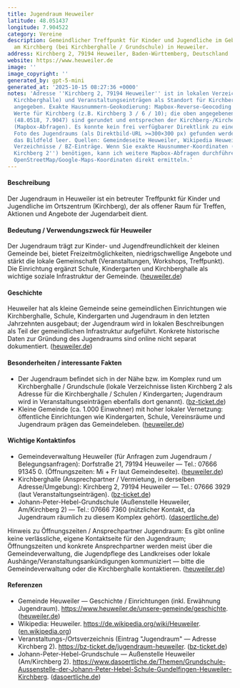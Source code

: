 ```yaml
---
title: Jugendraum Heuweiler
latitude: 48.051437
longitude: 7.904522
category: Vereine
description: Gemeindlicher Treffpunkt für Kinder und Jugendliche im Gebäudekomplex
  am Kirchberg (bei Kirchberghalle / Grundschule) in Heuweiler.
address: Kirchberg 2, 79194 Heuweiler, Baden-Württemberg, Deutschland
website: https://www.heuweiler.de
image: ''
image_copyright: ''
generated_by: gpt-5-mini
generated_at: '2025-10-15 08:27:36 +0000'
notes: 'Adresse ''Kirchberg 2, 79194 Heuweiler'' ist in lokalen Verzeichnissen (Grundschule,
  Kirchberghalle) und Veranstaltungseinträgen als Standort für Kirchberghalle / Jugendraum
  angegeben. Exakte Hausnummern-Geokodierung: Mapbox-Reverse-Geocoding ergab nahe
  Werte für Kirchberg (z.B. Kirchberg 3 / 6 / 10); die oben angegebenen Koordinaten
  (48.0518, 7.9047) sind gerundet und entsprechen der Kirchberg-/Kirchen- bzw. Kirchberghallen-Nähe
  (Mapbox-Abfragen). Es konnte kein frei verfügbarer Direktlink zu einem spezifischen
  Foto des Jugendraums (als Direktbild-URL >=300×300 px) gefunden werden; daher ist
  das Bildfeld leer. Quellen: Gemeindeseite Heuweiler, Wikipedia Heuweiler, lokale
  Verzeichnisse / BZ-Einträge. Wenn Sie exakte Hausnummer-Koordinaten (z. B. für ''Am
  Kirchberg 2'') benötigen, kann ich weitere Mapbox-Abfragen durchführen oder alternativ
  OpenStreetMap/Google-Maps-Koordinaten direkt ermitteln.'
---
```

#### Beschreibung
Der Jugendraum in Heuweiler ist ein betreuter Treffpunkt für Kinder und Jugendliche im Ortszentrum (Kirchberg), der als offener Raum für Treffen, Aktionen und Angebote der Jugendarbeit dient.

#### Bedeutung / Verwendungszweck für Heuweiler
Der Jugendraum trägt zur Kinder- und Jugendfreundlichkeit der kleinen Gemeinde bei, bietet Freizeitmöglichkeiten, niedrigschwellige Angebote und stärkt die lokale Gemeinschaft (Veranstaltungen, Workshops, Treffpunkt). Die Einrichtung ergänzt Schule, Kindergarten und Kirchberghalle als wichtige soziale Infrastruktur der Gemeinde. ([heuweiler.de](https://www.heuweiler.de/unsere-gemeinde/geschichte))

#### Geschichte
Heuweiler hat als kleine Gemeinde seine gemeindlichen Einrichtungen wie Kirchberghalle, Schule, Kindergarten und Jugendraum in den letzten Jahrzehnten ausgebaut; der Jugendraum wird in lokalen Beschreibungen als Teil der gemeindlichen Infrastruktur aufgeführt. Konkrete historische Daten zur Gründung des Jugendraums sind online nicht separat dokumentiert. ([heuweiler.de](https://www.heuweiler.de/unsere-gemeinde/geschichte))

#### Besonderheiten / interessante Fakten
- Der Jugendraum befindet sich in der Nähe bzw. im Komplex rund um Kirchberghalle / Grundschule (lokale Verzeichnisse listen Kirchberg 2 als Adresse für die Kirchberghalle / Schulen / Kindergarten; Jugendraum wird in Veranstaltungseinträgen ebenfalls dort genannt). ([bz-ticket.de](https://bz-ticket.de/jugendraum-heuweiler?utm_source=openai))  
- Kleine Gemeinde (ca. 1.000 Einwohner) mit hoher lokaler Vernetzung: öffentliche Einrichtungen wie Kindergarten, Schule, Vereinsräume und Jugendraum prägen das Gemeindeleben. ([heuweiler.de](https://www.heuweiler.de/unsere-gemeinde/geschichte))

#### Wichtige Kontaktinfos
- Gemeindeverwaltung Heuweiler (für Anfragen zum Jugendraum / Belegungsanfragen): Dorfstraße 21, 79194 Heuweiler — Tel.: 07666 91345 0. (Öffnungszeiten: Mi + Fr laut Gemeindeseite). ([heuweiler.de](https://www.heuweiler.de/unsere-gemeinde/geschichte))  
- Kirchberghalle (Ansprechpartner / Vermietung, in derselben Adresse/Umgebung): Kirchberg 2, 79194 Heuweiler — Tel.: 07666 3929 (laut Veranstaltungseinträgen). ([bz-ticket.de](https://bz-ticket.de/kirchberghalle-heuweiler?utm_source=openai))  
- Johann-Peter-Hebel-Grundschule (Außenstelle Heuweiler, Am/Kirchberg 2) — Tel.: 07666 7360 (nützlicher Kontakt, da Jugendraum räumlich zu diesem Komplex gehört). ([dasoertliche.de](https://www.dasoertliche.de/Themen/Grundschule-Aussenstelle-der-Johann-Peter-Hebel-Schule-Gundelfingen-Heuweiler-Kirchberg?utm_source=openai))

Hinweis zu Öffnungszeiten / Ansprechpartner Jugendraum: Es gibt online keine verlässliche, eigene Kontaktseite für den Jugendraum; Öffnungszeiten und konkrete Ansprechpartner werden meist über die Gemeindeverwaltung, die Jugendpflege des Landkreises oder lokale Aushänge/Veranstaltungsankündigungen kommuniziert — bitte die Gemeindeverwaltung oder die Kirchberghalle kontaktieren. ([heuweiler.de](https://www.heuweiler.de/unsere-gemeinde/geschichte))

#### Referenzen
- Gemeinde Heuweiler — Geschichte / Einrichtungen (inkl. Erwähnung Jugendraum). https://www.heuweiler.de/unsere-gemeinde/geschichte. ([heuweiler.de](https://www.heuweiler.de/unsere-gemeinde/geschichte))  
- Wikipedia: Heuweiler. https://de.wikipedia.org/wiki/Heuweiler. ([en.wikipedia.org](https://en.wikipedia.org/wiki/Heuweiler?utm_source=openai))  
- Veranstaltungs-/Ortsverzeichnis (Eintrag "Jugendraum" — Adresse Kirchberg 2). https://bz-ticket.de/jugendraum-heuweiler. ([bz-ticket.de](https://bz-ticket.de/jugendraum-heuweiler?utm_source=openai))  
- Johann-Peter-Hebel-Grundschule — Außenstelle Heuweiler (Am/Kirchberg 2). https://www.dasoertliche.de/Themen/Grundschule-Aussenstelle-der-Johann-Peter-Hebel-Schule-Gundelfingen-Heuweiler-Kirchberg. ([dasoertliche.de](https://www.dasoertliche.de/Themen/Grundschule-Aussenstelle-der-Johann-Peter-Hebel-Schule-Gundelfingen-Heuweiler-Kirchberg?utm_source=openai))